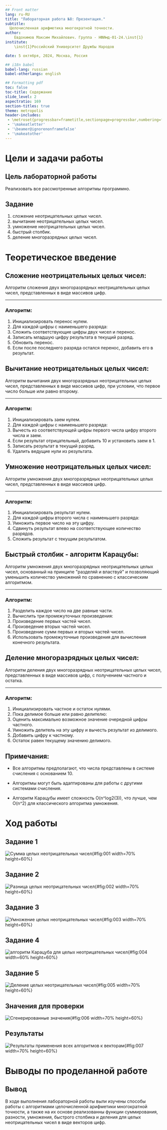 ```yaml
---
## Front matter
lang: ru-RU
title: "Лабораторная работа №8: Презентация."
subtitle: 
  Целочисленная арифметика многократной точности.
author: 
    Евдокимов Максим Михайлович. Группа - НФИмд-01-24.\inst{1}
institute: 
    \inst{1}Российский Университет Дружбы Народов

date: 5 октября, 2024, Москва, Россия

## i18n babel
babel-lang: russian
babel-otherlangs: english

## Formatting pdf
toc: false
toc-title: Содержание
slide_level: 2
aspectratio: 169
section-titles: true
theme: metropolis
header-includes:
 - \metroset{progressbar=frametitle,sectionpage=progressbar,numbering=fraction}
 - '\makeatletter'
 - '\beamer@ignorenonframefalse'
 - '\makeatother'
---
```


# Цели и задачи работы

## Цель лабораторной работы

Реализовать все рассмотренные алгоритмы программно.

## Задание

1. сложение неотрицательных целых чисел.
2. вычитание неотрицательных целых чисел.
3. умножение неотрицательных целых чисел.
4. быстрый столбик.
5. деление многоразрядных целых чисел.

# Теоретическое введение

## Сложение неотрицательных целых чисел:

Алгоритм сложения двух многоразрядных неотрицательных целых чисел, 
представленных в виде массивов цифр.

---

### Алгоритм:

1. Инициализировать перенос нулем.
2. Для каждой цифры с наименьшего разряда:
3. Сложить соответствующие цифры двух чисел и перенос.
4. Записать младшую цифру результата в текущий разряд.
5. Обновить перенос.
6. Если после последнего разряда остался перенос, добавить его в результат.

## Вычитание неотрицательных целых чисел:

Алгоритм вычитания двух многоразрядных неотрицательных целых чисел, 
представленных в виде массивов цифр, при условии, что первое число больше 
или равно второму.

---

### Алгоритм:

1. Инициализировать заем нулем. 
2. Для каждой цифры с наименьшего разряда:
3. Вычесть из соответствующей цифры первого числа цифру второго числа и заем. 
4. Если результат отрицательный, добавить 10 и установить заем в 1. 
5. Записать результат в текущий разряд. 
6. Удалить ведущие нули из результата.

## Умножение неотрицательных целых чисел:

Алгоритм умножения двух многоразрядных неотрицательных целых чисел, 
представленных в виде массивов цифр.

---

### Алгоритм:

1. Инициализировать результат нулем. 
2. Для каждой цифры второго числа с наименьшего разряда:
3. Умножить первое число на эту цифру. 
4. Сдвинуть результат влево на соответствующее количество разрядов. 
5. Сложить результат с текущим результатом.

## Быстрый столбик - алгоритм Карацубы:

Алгоритм умножения двух многоразрядных неотрицательных целых чисел, 
основанный на принципе "разделяй и властвуй" и позволяющий уменьшить 
количество умножений по сравнению с классическим алгоритмом.

---

### Алгоритм:

1. Разделить каждое число на две равные части. 
2. Вычислить три промежуточных произведения:
3. Произведение первых частей чисел. 
4. Произведение вторых частей чисел. 
5. Произведение сумм первых и вторых частей чисел. 
6. Использовать промежуточные произведения для вычисления конечного результата.

## Деление многоразрядных целых чисел:

Алгоритм деления двух многоразрядных неотрицательных целых чисел, 
представленных в виде массивов цифр, с получением частного и остатка.

---

### Алгоритм:

1. Инициализировать частное и остаток нулями. 
2. Пока делимое больше или равно делителю:
3. Оценить максимально возможное значение очередной цифры частного. 
4. Умножить делитель на эту цифру и вычесть результат из делимого. 
5. Добавить цифру к частному. 
6. Остаток равен текущему значению делимого.

## Примечания:

- Все алгоритмы предполагают, что числа представлены в системе счисления с основанием 10.

- Алгоритмы могут быть адаптированы для работы с другими системами счисления.

- Алгоритм Карацубы имеет сложность O(n^log2(3)), что лучше, чем O(n^2) для классического алгоритма умножения.

# Ход работы

## Задание 1

![Сумма целых неотрицательных чисел](image/01.png){#fig:001 width=70% height=60%}

## Задание 2

![Разница целых неотрицательных чисел](image/02.png){#fig:002 width=70% height=60%}

## Задание 3

![Умножение целых неотрицательных чисел](image/03.png){#fig:003 width=70% height=60%}

## Задание 4

![алгоритм Карацуба для целых неотрицательных чисел](image/04.png){#fig:004 width=60% height=60%}

## Задание 5

![Деление целых неотрицательных чисел](image/05.png){#fig:005 width=70% height=60%}

## Значения для проверки

![Сгенерированные значения](image/06.png){#fig:006 width=70% height=60%}

## Результаты

![Результаты применения всех алгоритмов к векторам](image/07.png){#fig:007 width=70% height=60%}

# Выводы по проделанной работе

## Вывод

В ходе выполнения лабораторной работы выли изучены способы работы 
с алгоритмами целочисленной арифметики многократной точности, а также 
на их основе реализованны функции суммирования, разности, умножения, 
быстрого столбика и деления для целых неотрицательных чисел в виде векторов цифр.
